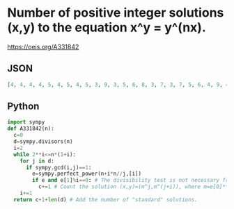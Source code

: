 # Number of positive integer solutions \(x,y\) to the equation x^y \= y^\(nx\)\.
https://oeis.org/A331842
## JSON
```JSON
[4, 4, 4, 4, 5, 4, 5, 4, 5, 3, 9, 3, 5, 6, 8, 3, 7, 3, 7, 5, 6, 4, 9, 4, 5, 7, 8, 3, 9, 3, 7, 5, 5, 6, 10, 3, 5, 5, 10, 3, 9, 3, 7, 8, 5, 4, 12, 4, 8, 5, 8, 3, 10, 5, 9, 5, 6, 3, 14, 4, 5, 8, 8, 5, 9, 3, 7, 6, 9, 3, 14, 3, 5, 9, 7, 6, 9, 4, 11, 6, 5, 3, 13]
```
## Python
```Python
import sympy
def A331842(n):
  c=0
  d=sympy.divisors(n)
  i=2
  while 2**i<=n*(1+i):
    for j in d:
      if sympy.gcd(i,j)==1:
        e=sympy.perfect_power(n+i*n//j,[i])
        if e and e[1]%i==0: # The divisibility test is not necessary from version 1.5 of sympy.
          c+=1 # Count the solution (x,y)=(m^j,m^(j+i)), where m=e[0]**(e[1]//i).
    i+=1
  return c+1+len(d) # Add the number of "standard" solutions.
```
